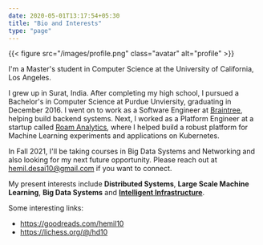 ```yaml
---
date: 2020-05-01T13:17:54+05:30
title: "Bio and Interests"
type: "page"
---
```


{{< figure src="/images/profile.png" class="avatar" alt="profile" >}}

I'm a Master's student in Computer Science at the University of California, Los Angeles.

I grew up in Surat, India. After completing my high school, I pursued a Bachelor's in Computer Science at Purdue Unviersity, graduating in December 2016. I went on to work as a Software Engineer at [Braintree](https://www.braintreepayments.com/), helping build backend systems. Next, I worked as a Platform Engineer at a startup called [Roam Analytics](https://roamanalytics.com/), where I helped build a robust platform for Machine Learning experiments and applications on Kubernetes.

In Fall 2021, I'll be taking courses in Big Data Systems and Networking and also looking for my next future opportunity. Please reach out at hemil.desai10@gmail.com if you want to connect.

My present interests include **Distributed Systems**, **Large Scale Machine Learning**, **Big Data Systems** and **[Intelligent Infrastructure](https://hdsr.mitpress.mit.edu/pub/wot7mkc1/release/9)**.

Some interesting links:

- https://goodreads.com/hemil10
- https://lichess.org/@/hd10
